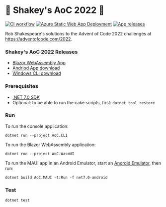 # 🎄 Shakey's AoC 2022 🌟

[![CI workflow](https://github.com/robshakespeare/aoc2022/actions/workflows/CI-workflow.yml/badge.svg)](https://github.com/robshakespeare/aoc2022/actions/workflows/CI-workflow.yml)
[![Azure Static Web App Deployment](https://github.com/robshakespeare/aoc2022/actions/workflows/deployment-workflow.yml/badge.svg)](https://github.com/robshakespeare/aoc2022/actions/workflows/deployment-workflow.yml)
[![App releases](https://github.com/robshakespeare/aoc2022/actions/workflows/release-workflow.yml/badge.svg)](https://github.com/robshakespeare/aoc2022/actions/workflows/release-workflow.yml)

Rob Shakespeare's solutions to the Advent of Code 2022 challenges at https://adventofcode.com/2022.


### Shakey's AoC 2022 Releases
* [Blazor WebAssembly App](https://black-smoke-0bf67c303.azurestaticapps.net)
* [Andriod App download](https://github.com/robshakespeare/aoc2022/releases/download/latest/com.rws.aoc2022-Signed.apk)
* [Windows CLI download](https://github.com/robshakespeare/aoc2022/releases/download/latest/AoC.CLI.exe)


### Prerequisites

* [.NET 7.0 SDK](https://dotnet.microsoft.com/en-us/download/dotnet/7.0)
* Optional: to be able to run the cake scripts, first: `dotnet tool restore`


### Run

To run the console application:

```
dotnet run --project AoC.CLI
```

To run the Blazor WebAssembly application:

```
dotnet run --project AoC.WasmUI
```

To run the MAUI app in an Android Emulator, start an [Android Emulator](https://visualstudio.microsoft.com/vs/msft-android-emulator/), then run:

```
dotnet build AoC.MAUI -t:Run -f net7.0-android
```


### Test

```
dotnet test
```
